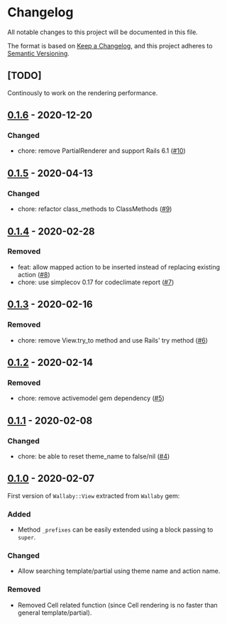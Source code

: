 # Changelog
All notable changes to this project will be documented in this file.

The format is based on [Keep a Changelog](https://keepachangelog.com/en/1.0.0/),
and this project adheres to [Semantic Versioning](https://semver.org/spec/v2.0.0.html).

## [TODO]

Continously to work on the rendering performance.

## [0.1.6](https://github.com/wallaby-rails/wallaby-view/releases/tag/0.1.6) - 2020-12-20

### Changed

- chore: remove PartialRenderer and support Rails 6.1 ([#10](https://github.com/wallaby-rails/wallaby-view/pull/10))

## [0.1.5](https://github.com/wallaby-rails/wallaby-view/releases/tag/0.1.5) - 2020-04-13

### Changed

- chore: refactor class_methods to ClassMethods ([#9](https://github.com/wallaby-rails/wallaby-view/pull/9))

## [0.1.4](https://github.com/wallaby-rails/wallaby-view/releases/tag/0.1.4) - 2020-02-28

### Removed

- feat: allow mapped action to be inserted instead of replacing existing action ([#8](https://github.com/wallaby-rails/wallaby-view/pull/8))
- chore: use simplecov 0.17 for codeclimate report ([#7](https://github.com/wallaby-rails/wallaby-view/pull/7))

## [0.1.3](https://github.com/wallaby-rails/wallaby-view/releases/tag/0.1.3) - 2020-02-16

### Removed

- chore: remove View.try_to method and use Rails' try method ([#6](https://github.com/wallaby-rails/wallaby-view/pull/6))

## [0.1.2](https://github.com/wallaby-rails/wallaby-view/releases/tag/0.1.2) - 2020-02-14

### Removed

- chore: remove activemodel gem dependency ([#5](https://github.com/wallaby-rails/wallaby-view/pull/5))

## [0.1.1](https://github.com/wallaby-rails/wallaby-view/releases/tag/0.1.1) - 2020-02-08

### Changed

- chore: be able to reset theme_name to false/nil ([#4](https://github.com/wallaby-rails/wallaby-view/pull/4))

## [0.1.0](https://github.com/wallaby-rails/wallaby-view/releases/tag/0.1.0) - 2020-02-07

First version of `Wallaby::View` extracted from `Wallaby` gem:

### Added

- Method `_prefixes` can be easily extended using a block passing to `super`.

### Changed

- Allow searching template/partial using theme name and action name.

### Removed

- Removed Cell related function (since Cell rendering is no faster than general template/partial).
